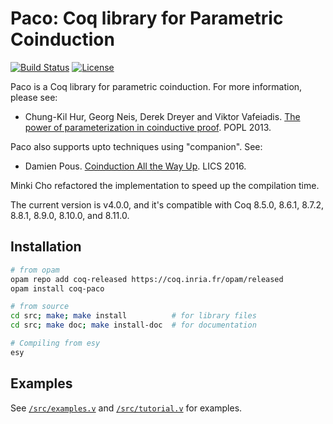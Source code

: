 # Paco: Coq library for Parametric Coinduction

[![Build Status](https://travis-ci.org/snu-sf/paco.svg?branch=master)](https://travis-ci.org/snu-sf/paco)
[![License](https://img.shields.io/badge/license-BSD3-blue.svg)](https://github.com/snu-sf/paco)

Paco is a Coq library for parametric coinduction.  For more information, please see:

- Chung-Kil Hur, Georg Neis, Derek Dreyer and Viktor Vafeiadis.  [The power of parameterization in coinductive proof](https://dl.acm.org/citation.cfm?doid=2429069.2429093).  POPL 2013.

Paco also supports upto techniques using "companion".  See:
- Damien Pous.  [Coinduction All the Way Up](https://dl.acm.org/citation.cfm?id=2934564).  LICS 2016.

Minki Cho refactored the implementation to speed up the compilation time.

The current version is v4.0.0, and it's compatible with Coq 8.5.0, 8.6.1, 8.7.2, 8.8.1, 8.9.0, 8.10.0, and 8.11.0.


## Installation

```bash
# from opam
opam repo add coq-released https://coq.inria.fr/opam/released
opam install coq-paco

# from source
cd src; make; make install          # for library files
cd src; make doc; make install-doc  # for documentation

# Compiling from esy
esy
```

## Examples

See [`/src/examples.v`](/src/examples.v) and [`/src/tutorial.v`](/src/tutorial.v) for examples.

